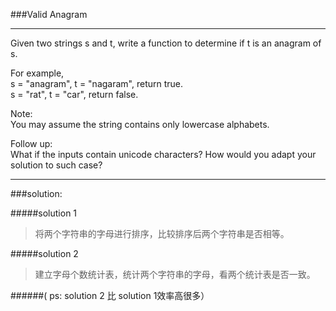 ###Valid Anagram
***
 Given two strings s and t, write a function to determine if t is an anagram of s.
 
 For example,<br>
 s = "anagram", t = "nagaram", return true.<br>
 s = "rat", t = "car", return false.
 
 Note:<br>
 You may assume the string contains only lowercase alphabets.
 
 Follow up:<br>
 What if the inputs contain unicode characters? How would you adapt your solution 
 to such case?
***

###solution:

#####solution 1
>将两个字符串的字母进行排序，比较排序后两个字符串是否相等。

#####solution 2
>建立字母个数统计表，统计两个字符串的字母，看两个统计表是否一致。

######( ps: solution 2 比 solution 1效率高很多）